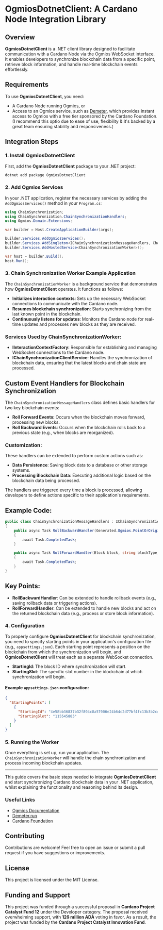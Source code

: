 # OgmiosDotnetClient: A Cardano Node Integration Library

## Overview

**OgmiosDotnetClient** is a .NET client library designed to facilitate communication with a Cardano Node via the Ogmios WebSocket interface. It enables developers to synchronize blockchain data from a specific point, retrieve block information, and handle real-time blockchain events effortlessly.

## Requirements

To use **OgmiosDotnetClient**, you need:

- A Cardano Node running Ogmios, or
- Access to an Ogmios service, such as [Demeter](https://demeter.run), which provides instant access to Ogmios with a free tier sponsored by the Cardano Foundation. (I recommend this optio due to ease of use, flexibility & it's backed by a great team ensuring stability and responsiveness.)

## Integration Steps

### 1. Install OgmiosDotnetClient

First, add the **OgmiosDotnetClient** package to your .NET project:

```bash
dotnet add package OgmiosDotnetClient
```

### 2. Add Ogmios Services

In your .NET application, register the necessary services by adding the `AddOgmiosServices()` method in your `Program.cs`:

```csharp
using ChainSynchronization;
using ChainSynchronization.ChainSynchronizationHandlers;
using Ogmios.Domain.Extensions;

var builder = Host.CreateApplicationBuilder(args);

builder.Services.AddOgmiosServices();
builder.Services.AddSingleton<IChainSynchronizationMessageHandlers, ChainSynchronizationMessageHandlers>();
builder.Services.AddHostedService<ChainSynchronizationWorker>();

var host = builder.Build();
host.Run();
```

### 3. Chain Synchronization Worker Example Application

The `ChainSynchronizationWorker` is a background service that demonstrates how **OgmiosDotnetClient** operates. It functions as follows:

- **Initializes interaction contexts**: Sets up the necessary WebSocket connections to communicate with the Cardano node.
- **Resumes blockchain synchronization**: Starts synchronizing from the last known point in the blockchain.
- **Continuously listens for updates**: Monitors the Cardano node for real-time updates and processes new blocks as they are received.

### Services Used by ChainSynchronizationWorker:

- **IInteractionContextFactory**: Responsible for establishing and managing WebSocket connections to the Cardano node.
- **IChainSynchronizationClientService**: Handles the synchronization of blockchain data, ensuring that the latest blocks and chain state are processed.

## Custom Event Handlers for Blockchain Synchronization

The `ChainSynchronizationMessageHandlers` class defines basic handlers for two key blockchain events:

- **Roll Forward Events**: Occurs when the blockchain moves forward, processing new blocks.
- **Roll Backward Events**: Occurs when the blockchain rolls back to a previous state (e.g., when blocks are reorganized).

### Customization:

These handlers can be extended to perform custom actions such as:

- **Data Persistence**: Saving block data to a database or other storage systems.
- **Processing Blockchain Data**: Executing additional logic based on the blockchain data being processed.

The handlers are triggered every time a block is processed, allowing developers to define actions specific to their application's requirements.

## Example Code:

```csharp
public class ChainSynchronizationMessageHandlers : IChainSynchronizationMessageHandlers
{
    public async Task RollBackwardHandler(Generated.Ogmios.PointOrOrigin point, Generated.Ogmios.TipOrOrigin tip)
    {
        await Task.CompletedTask;
    }

    public async Task RollForwardHandler(Block block, string blockType, Generated.Tip tip)
    {
        await Task.CompletedTask;
    }
}
```

## Key Points:

- **RollBackwardHandler**: Can be extended to handle rollback events (e.g., saving rollback data or triggering actions).
- **RollForwardHandler**: Can be extended to handle new blocks and act on the returned blockchain data (e.g., process or store block information).

### 4. Configuration

To properly configure **OgmiosDotnetClient** for blockchain synchronization, you need to specify starting points in your application's configuration file (e.g., `appsettings.json`). Each starting point represents a position on the blockchain from which the synchronization will begin, and **OgmiosDotnetClient** will treat each as a separate WebSocket connection.

- **StartingId**: The block ID where synchronization will start.
- **StartingSlot**: The specific slot number in the blockchain at which synchronization will begin.

#### Example `appsettings.json` configuration:

```json
{
  "StartingPoints": [
    {
      "StartingId": "4e58bb36837b32f894c8a57006e24b64c2d77bf4fc13b3b2c428fee8871e2491",
      "StartingSlot": "115545883"
    }
  ]
}
```

### 5. Running the Worker

Once everything is set up, run your application. The `ChainSynchronizationWorker` will handle the chain synchronization and process incoming blockchain updates.

---

This guide covers the basic steps needed to integrate **OgmiosDotnetClient** and start synchronizing Cardano blockchain data in your .NET application, whilst explaining the functionality and reasoning behind its design.

### Useful Links

- [Ogmios Documentation](https://ogmios.dev)
- [Demeter.run](https://demeter.run)
- [Cardano Foundation](https://cardanofoundation.org)

## Contributing

Contributions are welcome! Feel free to open an issue or submit a pull request if you have suggestions or improvements.

## License

This project is licensed under the MIT License.

## Funding and Support

This project was funded through a successful proposal in **Cardano Project Catalyst Fund 12** under the Developer category. The proposal received overwhelming support, with **126 million ADA** voting in favor. As a result, the project was funded by the **Cardano Project Catalyst Innovation Fund**.
